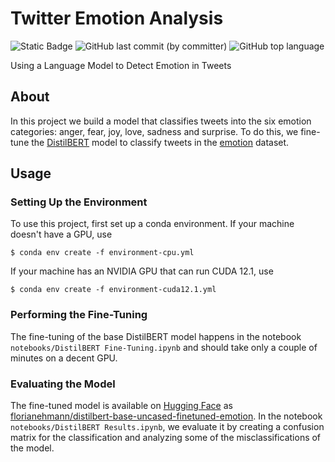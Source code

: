 # Twitter Emotion Analysis

![Static Badge](https://img.shields.io/badge/project%20type-personal-blue)
![GitHub last commit (by committer)](https://img.shields.io/github/last-commit/florianehmann/twitter-emotion)
![GitHub top language](https://img.shields.io/github/languages/top/florianehmann/twitter-emotion)

Using a Language Model to Detect Emotion in Tweets

## About

In this project we build a model that classifies tweets into the six emotion categories: anger, fear, joy, love, sadness and surprise.
To do this, we fine-tune the [DistilBERT](https://huggingface.co/distilbert-base-uncased) model to classify tweets in the [emotion](https://huggingface.co/datasets/dair-ai/emotion) dataset.

## Usage

### Setting Up the Environment

To use this project, first set up a conda environment. If your machine doesn't have a GPU, use

    $ conda env create -f environment-cpu.yml

If your machine has an NVIDIA GPU that can run CUDA 12.1, use

    $ conda env create -f environment-cuda12.1.yml

### Performing the Fine-Tuning

The fine-tuning of the base DistilBERT model happens in the notebook `notebooks/DistilBERT Fine-Tuning.ipynb` and should take only a couple of minutes on a decent GPU.

### Evaluating the Model

The fine-tuned model is available on [Hugging Face](https://huggingface.co) as [florianehmann/distilbert-base-uncased-finetuned-emotion](https://huggingface.co/florianehmann/distilbert-base-uncased-finetuned-emotion).
In the notebook `notebooks/DistilBERT Results.ipynb`, we evaluate it by creating a confusion matrix for the classification and analyzing some of the misclassifications of the model.

